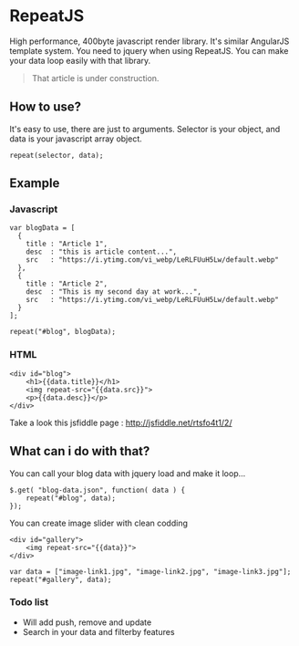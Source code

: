 # RepeatJS
High performance, 400byte javascript render library. It's similar AngularJS template system. You need to jquery when using RepeatJS. You can make your data loop easily with that library.

> That article is under construction.

## How to use?
It's easy to use, there are just to arguments. Selector is your object, and data is your javascript array object.
```
repeat(selector, data);
```

## Example

### Javascript
```
var blogData = [
  {
    title : "Article 1",
    desc  : "this is article content...",
    src   : "https://i.ytimg.com/vi_webp/LeRLFUuH5Lw/default.webp"
  },  
  {
    title : "Article 2",
    desc  : "This is my second day at work...",
    src   : "https://i.ytimg.com/vi_webp/LeRLFUuH5Lw/default.webp"
  }
];
	 		
repeat("#blog", blogData);
```

### HTML
```
<div id="blog">
	<h1>{{data.title}}</h1>
	<img repeat-src="{{data.src}}">
	<p>{{data.desc}}</p>
</div>
```

Take a look this jsfiddle page :
http://jsfiddle.net/rtsfo4t1/2/

## What can i do with that?
You can call your blog data with jquery load and make it loop...
```
$.get( "blog-data.json", function( data ) {
	repeat("#blog", data);
});
```

You can create image slider with clean codding
```
<div id="gallery">
	<img repeat-src="{{data}}">
</div>
```
```
var data = ["image-link1.jpg", "image-link2.jpg", "image-link3.jpg"];
repeat("#gallery", data);
```


### Todo list
- Will add push, remove and update
- Search in your data and filterby features
